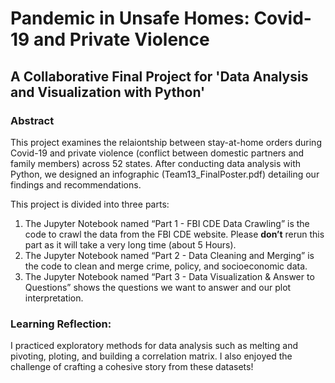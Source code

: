 # Pandemic in Unsafe Homes: Covid-19 and Private Violence
## A Collaborative Final Project for 'Data Analysis and Visualization with Python'

### Abstract
This project examines the relaiontship between stay-at-home orders during Covid-19 and private violence (conflict between domestic partners and family members) across 52 states. After conducting data analysis with Python, we designed an infographic (Team13_FinalPoster.pdf) detailing our findings and recommendations.

This project is divided into three parts:
1. The Jupyter Notebook named “Part 1 - FBI CDE Data Crawling” is the code to crawl the data from the FBI CDE website. Please **don’t** rerun this part as it
will take a very long time (about 5 Hours).
2. The Jupyter Notebook named “Part 2 - Data Cleaning and Merging” is the code to clean and merge crime, policy, and socioeconomic data.
3. The Jupyter Notebook named “Part 3 - Data Visualization & Answer to Questions” shows the questions we want to answer and our plot interpretation. 

### Learning Reflection:
I practiced exploratory methods for data analysis such as melting and pivoting, ploting, and building a correlation matrix. I also enjoyed the challenge of crafting a cohesive story from these datasets!

